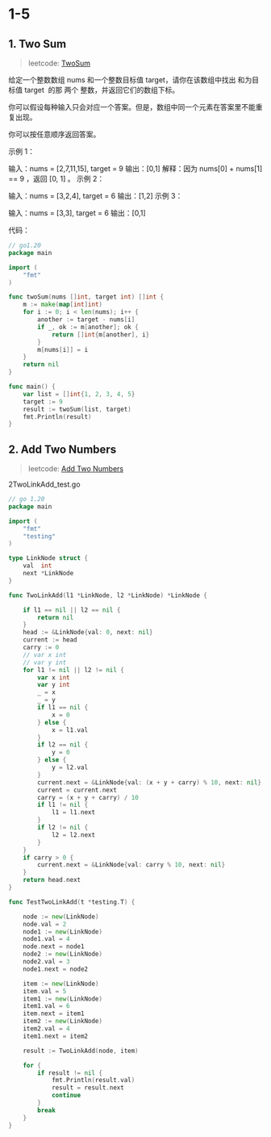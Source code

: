 # 1-5

## 1. Two Sum

> leetcode: [TwoSum](https://leetcode.com/problems/two-sum)


给定一个整数数组 nums 和一个整数目标值 target，请你在该数组中找出 和为目标值 target  的那 两个 整数，并返回它们的数组下标。

你可以假设每种输入只会对应一个答案。但是，数组中同一个元素在答案里不能重复出现。

你可以按任意顺序返回答案。

示例 1：

输入：nums = [2,7,11,15], target = 9
输出：[0,1]
解释：因为 nums[0] + nums[1] == 9 ，返回 [0, 1] 。
示例 2：

输入：nums = [3,2,4], target = 6
输出：[1,2]
示例 3：

输入：nums = [3,3], target = 6
输出：[0,1]
 

代码：

```go
// go1.20
package main

import (
	"fmt"
)

func twoSum(nums []int, target int) []int {
	m := make(map[int]int)
	for i := 0; i < len(nums); i++ {
		another := target - nums[i]
		if _, ok := m[another]; ok {
			return []int{m[another], i}
		}
		m[nums[i]] = i
	}
	return nil
}

func main() {
	var list = []int{1, 2, 3, 4, 5}
	target := 9
	result := twoSum(list, target)
	fmt.Println(result)
} 
```



## 2. Add Two Numbers

> leetcode: [Add Two Numbers](https://leetcode.com/problems/add-two-numbers/)

2TwoLinkAdd_test.go
```go
// go 1.20
package main

import (
	"fmt"
	"testing"
)

type LinkNode struct {
	val  int
	next *LinkNode
}

func TwoLinkAdd(l1 *LinkNode, l2 *LinkNode) *LinkNode {

	if l1 == nil || l2 == nil {
		return nil
	}
	head := &LinkNode{val: 0, next: nil}
	current := head
	carry := 0
	// var x int
	// var y int
	for l1 != nil || l2 != nil {
		var x int
		var y int
		_ = x
		_ = y
		if l1 == nil {
			x = 0
		} else {
			x = l1.val
		}
		if l2 == nil {
			y = 0
		} else {
			y = l2.val
		}
		current.next = &LinkNode{val: (x + y + carry) % 10, next: nil}
		current = current.next
		carry = (x + y + carry) / 10
		if l1 != nil {
			l1 = l1.next
		}
		if l2 != nil {
			l2 = l2.next
		}
	}
	if carry > 0 {
		current.next = &LinkNode{val: carry % 10, next: nil}
	}
	return head.next
}

func TestTwoLinkAdd(t *testing.T) {

	node := new(LinkNode)
	node.val = 2
	node1 := new(LinkNode)
	node1.val = 4
	node.next = node1
	node2 := new(LinkNode)
	node2.val = 3
	node1.next = node2

	item := new(LinkNode)
	item.val = 5
	item1 := new(LinkNode)
	item1.val = 6
	item.next = item1
	item2 := new(LinkNode)
	item2.val = 4
	item1.next = item2

	result := TwoLinkAdd(node, item)

	for {
		if result != nil {
			fmt.Println(result.val)
			result = result.next
			continue
		}
		break
	}
}

```
